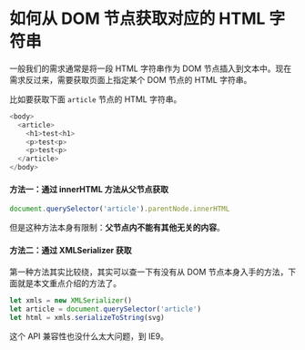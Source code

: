 # 如何从 DOM 节点获取对应的 HTML 字符串

一般我们的需求通常是将一段 HTML 字符串作为 DOM 节点插入到文本中。现在需求反过来，需要获取页面上指定某个 DOM 节点的 HTML 字符串。

比如要获取下面 `article` 节点的 HTML 字符串。

```js
<body>
  <article>
    <h1>test<h1>
    <p>test<p>
    <p>test<p>
  </article>
</body>
```

#### 方法一：通过 innerHTML 方法从父节点获取

```js
document.querySelector('article').parentNode.innerHTML
```

但是这种方法本身有限制：**父节点内不能有其他无关的内容**。

#### 方法二：通过 XMLSerializer 获取

第一种方法其实比较绕，其实可以查一下有没有从 DOM 节点本身入手的方法，下面就是本文重点介绍的方法了。

```js
let xmls = new XMLSerializer()
let article = document.querySelector('article')
let html = xmls.serializeToString(svg)
```

这个 API 兼容性也没什么太大问题，到 IE9。
